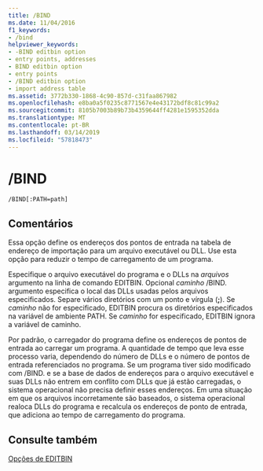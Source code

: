 ```yaml
---
title: /BIND
ms.date: 11/04/2016
f1_keywords:
- /bind
helpviewer_keywords:
- -BIND editbin option
- entry points, addresses
- BIND editbin option
- entry points
- /BIND editbin option
- import address table
ms.assetid: 3772b330-1868-4c90-857d-c31faa867982
ms.openlocfilehash: e8ba0a5f0235c8771567e4e43172bdf8c81c99a2
ms.sourcegitcommit: 8105b7003b89b73b4359644ff4281e1595352dda
ms.translationtype: MT
ms.contentlocale: pt-BR
ms.lasthandoff: 03/14/2019
ms.locfileid: "57818473"
---
```

# <a name="bind"></a>/BIND

```
/BIND[:PATH=path]
```

## <a name="remarks"></a>Comentários

Essa opção define os endereços dos pontos de entrada na tabela de endereço de importação para um arquivo executável ou DLL. Use esta opção para reduzir o tempo de carregamento de um programa.

Especifique o arquivo executável do programa e o DLLs na *arquivos* argumento na linha de comando EDITBIN. Opcional *caminho* /BIND. argumento especifica o local das DLLs usadas pelos arquivos especificados. Separe vários diretórios com um ponto e vírgula (**;**). Se *caminho* não for especificado, EDITBIN procura os diretórios especificados na variável de ambiente PATH. Se *caminho* for especificado, EDITBIN ignora a variável de caminho.

Por padrão, o carregador do programa define os endereços de pontos de entrada ao carregar um programa. A quantidade de tempo que leva esse processo varia, dependendo do número de DLLs e o número de pontos de entrada referenciados no programa. Se um programa tiver sido modificado com /BIND. e se a base de dados de endereços para o arquivo executável e suas DLLs não entrem em conflito com DLLs que já estão carregadas, o sistema operacional não precisa definir esses endereços. Em uma situação em que os arquivos incorretamente são baseados, o sistema operacional realoca DLLs do programa e recalcula os endereços de ponto de entrada, que adiciona ao tempo de carregamento do programa.

## <a name="see-also"></a>Consulte também

[Opções de EDITBIN](editbin-options.md)
